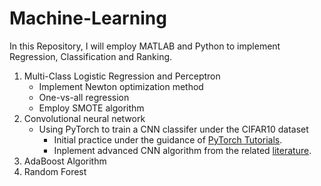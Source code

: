 # Machine-Learning
In this Repository, I will employ MATLAB and Python to implement Regression, Classification and Ranking.
1. Multi-Class Logistic Regression and Perceptron
    - Implement Newton optimization method
    - One-vs-all regression
    - Employ SMOTE algorithm
2. Convolutional neural network
    - Using PyTorch to train a CNN classifer under the CIFAR10 dataset
        - Initial practice under the guidance of [PyTorch Tutorials](https://pytorch.org/tutorials/beginner/blitz/cifar10_tutorial.html). 
        - Inplement advanced CNN algorithm from the related [literature](https://arxiv.org/pdf/1412.6806.pdf).
3. AdaBoost Algorithm
4. Random Forest
